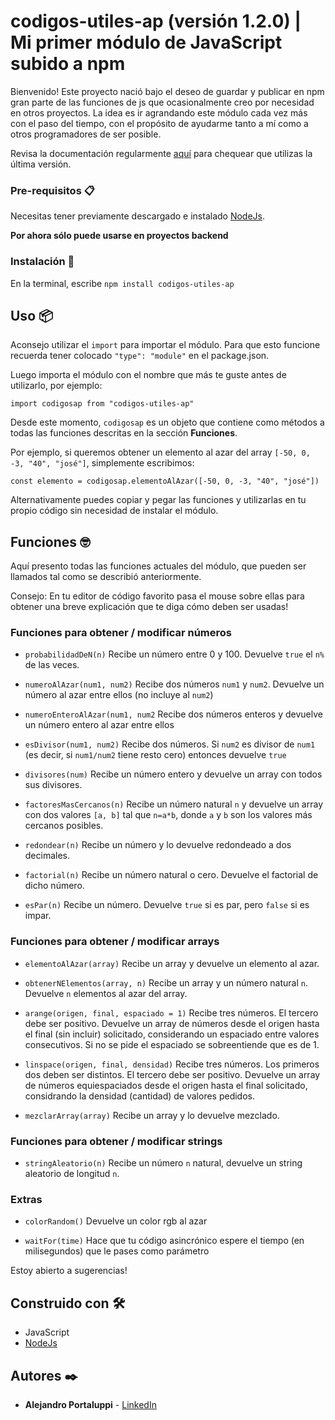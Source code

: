 # codigos-utiles-ap (versión 1.2.0) | Mi primer módulo de JavaScript subido a npm

Bienvenido! Este proyecto nació bajo el deseo de guardar y publicar en npm gran parte de las funciones de js que ocasionalmente creo por necesidad en otros proyectos. La idea es ir agrandando este módulo cada vez más con el paso del tiempo, con el propósito de ayudarme tanto a mí como a otros programadores de ser posible.

Revisa la documentación regularmente [aquí](https://www.npmjs.com/package/codigos-utiles-ap) para chequear que utilizas la última versión.

### Pre-requisitos 📋

Necesitas tener previamente descargado e instalado [NodeJs](https://nodejs.org/).

**Por ahora sólo puede usarse en proyectos backend**

### Instalación 🔧

En la terminal, escribe ```npm install codigos-utiles-ap```

## Uso 📦

Aconsejo utilizar el ```import``` para importar el módulo. Para que esto funcione recuerda tener colocado ```"type": "module"``` en el package.json.

Luego importa el módulo con el nombre que más te guste antes de utilizarlo, por ejemplo:

```import codigosap from "codigos-utiles-ap"```

Desde este momento, ```codigosap``` es un objeto que contiene como métodos a todas las funciones descritas en la sección **Funciones**.

Por ejemplo, si queremos obtener un elemento al azar del array ```[-50, 0, -3, "40", "josé"]```, simplemente escribimos:

```const elemento = codigosap.elementoAlAzar([-50, 0, -3, "40", "josé"])```

Alternativamente puedes copiar y pegar las funciones y utilizarlas en tu propio código sin necesidad de instalar el módulo.

## Funciones 🤓

Aquí presento todas las funciones actuales del módulo, que pueden ser llamados tal como se describió anteriormente.

Consejo: En tu editor de código favorito pasa el mouse sobre ellas para obtener una breve explicación que te diga cómo deben ser usadas!

### Funciones para obtener / modificar números

* ```probabilidadDeN(n)```
Recibe un número entre 0 y 100. Devuelve ```true``` el ```n%``` de las veces.

* ```numeroAlAzar(num1, num2)```
Recibe dos números ```num1``` y ```num2```. Devuelve un número al azar entre ellos (no incluye al ```num2```)

* ```numeroEnteroAlAzar(num1, num2```
Recibe dos números enteros y devuelve un número entero al azar entre ellos

* ```esDivisor(num1, num2)```
Recibe dos números. Si ```num2``` es divisor de ```num1``` (es decir, si ```num1/num2``` tiene resto cero) entonces devuelve ```true```

* ```divisores(num)```
Recibe un número entero y devuelve un array con todos sus divisores.

* ```factoresMasCercanos(n)```
Recibe un número natural ```n``` y devuelve un array con dos valores ```[a, b]``` tal que ```n=a*b```, donde ```a``` y ```b``` son los valores más cercanos posibles.

* ```redondear(n)```
Recibe un número y lo devuelve redondeado a dos decimales.

* ```factorial(n)```
Recibe un número natural o cero. Devuelve el factorial de dicho número.

* ```esPar(n)```
Recibe un número. Devuelve ```true``` si es par, pero ```false``` si es impar.

### Funciones para obtener / modificar arrays

* ```elementoAlAzar(array)```
Recibe un array y devuelve un elemento al azar.

* ```obtenerNElementos(array, n)```
Recibe un array y un número natural ```n```. Devuelve ```n``` elementos al azar del array.

* ```arange(origen, final, espaciado = 1)```
Recibe tres números. El tercero debe ser positivo. Devuelve un array de números desde el origen hasta el final (sin incluir) solicitado, considerando un espaciado entre valores consecutivos. Si no se pide el espaciado se sobreentiende que es de 1.

* ```linspace(origen, final, densidad)```
Recibe tres números. Los primeros dos deben ser distintos. El tercero debe ser positivo. Devuelve un array de números equiespaciados desde el origen hasta el final solicitado, considrando la densidad (cantidad) de valores pedidos.

* ```mezclarArray(array)```
Recibe un array y lo devuelve mezclado.

### Funciones para obtener / modificar strings

* ```stringAleatorio(n)```
Recibe un número ```n``` natural, devuelve un string aleatorio de longitud ```n```.

### Extras

* ```colorRandom()```
Devuelve un color rgb al azar

* ```waitFor(time)```
Hace que tu código asincrónico espere el tiempo (en milisegundos) que le pases como parámetro

Estoy abierto a sugerencias!

## Construido con 🛠️

* JavaScript
* [NodeJs](https://nodejs.org/)

## Autores ✒️

* **Alejandro Portaluppi** - [LinkedIn](https://www.linkedin.com/in/alejandro-portaluppi/)
